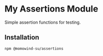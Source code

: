 
# My Assertions Module

Simple assertion functions for testing.


## Installation

```bash
npm @momowind-su/assertions
